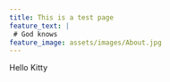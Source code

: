 ```yaml
---
title: This is a test page
feature_text: |
 # God knows 
feature_image: assets/images/About.jpg
---  
```



Hello Kitty